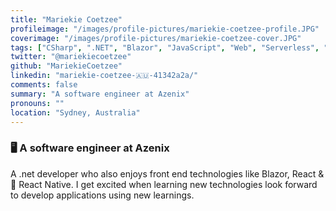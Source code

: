 ```yaml
---
title: "Mariekie Coetzee"
profileimage: "/images/profile-pictures/mariekie-coetzee-profile.JPG"
coverimage: "/images/profile-pictures/mariekie-coetzee-cover.JPG"
tags: ["CSharp", ".NET", "Blazor", "JavaScript", "Web", "Serverless", "React", "React Native"]
twitter: "@mariekiecoetzee"
github: "MariekieCoetzee"
linkedin: "mariekie-coetzee-🇦🇺-41342a2a/"
comments: false
summary: "A software engineer at Azenix"
pronouns: ""
location: "Sydney, Australia"
---
```


### 🖥️ A software engineer at Azenix

A .net developer who also enjoys front end technologies like Blazor, React & 📱 React Native. I get excited when learning new technologies look forward to develop applications using new learnings.


